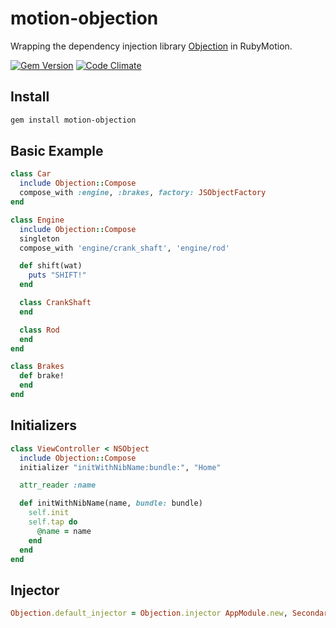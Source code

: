 motion-objection
================

Wrapping the dependency injection library [Objection](https://github.com/atomicobject/objection) in RubyMotion.

<!-- [![Build Status](https://travis-ci.org/atomicobject/motion-objection.png)](https://travis-ci.org/atomicobject/motion-objection) -->
[![Gem Version](https://badge.fury.io/rb/motion-objection.png)](http://badge.fury.io/rb/motion-objection)
[![Code Climate](https://codeclimate.com/github/atomicobject/motion-objection.png)](https://codeclimate.com/github/atomicobject/motion-objection)

## Install
```bash
gem install motion-objection
```
## Basic Example

```ruby
class Car
  include Objection::Compose
  compose_with :engine, :brakes, factory: JSObjectFactory
end

class Engine
  include Objection::Compose
  singleton
  compose_with 'engine/crank_shaft', 'engine/rod'

  def shift(wat)
    puts "SHIFT!"
  end

  class CrankShaft
  end 

  class Rod
  end
end

class Brakes
  def brake!
  end
end
```

## Initializers

```ruby
class ViewController < NSObject
  include Objection::Compose
  initializer "initWithNibName:bundle:", "Home"

  attr_reader :name

  def initWithNibName(name, bundle: bundle)
    self.init
    self.tap do
      @name = name
    end
  end
end
```

## Injector

```ruby
Objection.default_injector = Objection.injector AppModule.new, SecondaryModule.new
```
